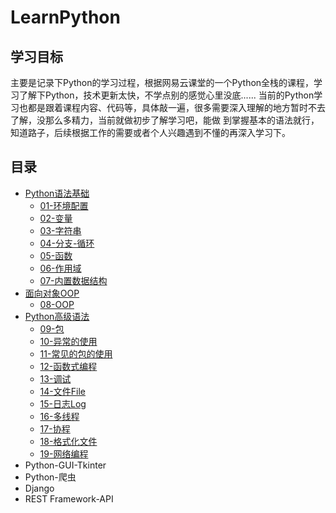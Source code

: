 # LearnPython

## 学习目标
   主要是记录下Python的学习过程，根据网易云课堂的一个Python全栈的课程，学习了解下Python，技术更新太快，不学点别的感觉心里没底......
 当前的Python学习也都是跟着课程内容、代码等，具体敲一遍，很多需要深入理解的地方暂时不去了解，没那么多精力，当前就做初步了解学习吧，能做
 到掌握基本的语法就行，知道路子，后续根据工作的需要或者个人兴趣遇到不懂的再深入学习下。
    
## 目录
 - [Python语法基础](https://github.com/starryKey/LearnPython/tree/master/01-语法基础)
    - [01-环境配置](https://github.com/starryKey/LearnPython/blob/master/01-语法基础/Python基础-01-环境配置.ipynb)
    - [02-变量](https://github.com/starryKey/LearnPython/blob/master/01-语法基础/Python基础-02-变量.ipynb)
    - [03-字符串](https://github.com/starryKey/LearnPython/blob/master/01-语法基础/Python基础-03-变量%2B字符串.ipynb)
    - [04-分支-循环](https://github.com/starryKey/LearnPython/blob/master/01-语法基础/Python基础-04-分支-循环.ipynb)
    - [05-函数](https://github.com/starryKey/LearnPython/blob/master/01-语法基础/Python基础-05-函数.ipynb)
    - [06-作用域](https://github.com/starryKey/LearnPython/blob/master/01-语法基础/Python基础-06-作用域.ipynb)
    - [07-内置数据结构](https://github.com/starryKey/LearnPython/blob/master/01-语法基础/Python基础-07-内置数据结构.ipynb)
 - [面向对象OOP](https://github.com/starryKey/LearnPython/tree/master/02-OOP)
    - [08-OOP](https://github.com/starryKey/LearnPython/blob/master/02-OOP/Python基础-08-OOP.md)   
 - [Python高级语法](https://github.com/starryKey/LearnPython/tree/master/03-高级语法)
    - [09-包](https://github.com/starryKey/LearnPython/tree/master/03-高级语法/09-包)
    - [10-异常的使用](https://github.com/starryKey/LearnPython/tree/master/03-高级语法/10-异常使用)
    - [11-常见的包的使用](https://github.com/starryKey/LearnPython/tree/master/03-高级语法/11-常见的包的使用)
    - [12-函数式编程](https://github.com/starryKey/LearnPython/tree/master/03-高级语法/12-%20函数式编程)
    - [13-调试](https://github.com/starryKey/LearnPython/tree/master/03-高级语法/13-调试)
    - [14-文件File](https://github.com/starryKey/LearnPython/tree/master/03-高级语法/14-文件File)
    - [15-日志Log](https://github.com/starryKey/LearnPython/tree/master/03-高级语法/15-Log)
    - [16-多线程](https://github.com/starryKey/LearnPython/tree/master/03-高级语法/16-多线程)
    - [17-协程](https://github.com/starryKey/LearnPython/tree/master/03-高级语法/17-协程)
    - [18-格式化文件](https://github.com/starryKey/LearnPython/tree/master/03-高级语法/18-格式化文件)
    - [19-网络编程](https://github.com/starryKey/LearnPython/tree/master/03-高级语法/19-net编程)
 - Python-GUI-Tkinter
 - Python-爬虫
 - Django
 - REST Framework-API

   
    
